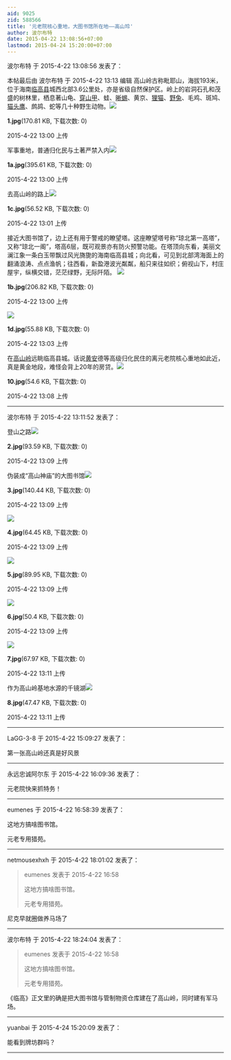 ```yaml
---
aid: 9025
zid: 588566
title: '元老院核心重地，大图书馆所在地——高山玲'
author: 波尔布特
date: 2015-04-22 13:08:56+07:00
lastmod: 2015-04-24 15:20:00+07:00
---
```


波尔布特 于 2015-4-22 13:08:56 发表了：

本帖最后由 波尔布特 于 2015-4-22 13:13 编辑 高山岭古称毗耶山，海拔193米，位于海南[临高县](http://www.baidu.com/s?wd=%E4%B8%B4%E9%AB%98%E5%8E%BF&ie=gbk&tn=SE_hldp00990_u6vqbx10)城西北部3.6公里处，亦是省级自然保护区。岭上的岩洞石孔和茂盛的树林里，栖息著山龟、[穿山甲](http://www.baidu.com/s?wd=%E7%A9%BF%E5%B1%B1%E7%94%B2&ie=gbk&tn=SE_hldp00990_u6vqbx10)、蛙、[晰蜴](http://www.baidu.com/s?wd=%E6%99%B0%E8%9C%B4&ie=gbk&tn=SE_hldp00990_u6vqbx10)、黄京、[狸猫](http://www.baidu.com/s?wd=%E7%8B%B8%E7%8C%AB&ie=gbk&tn=SE_hldp00990_u6vqbx10)、[野兔](http://www.baidu.com/s?wd=%E9%87%8E%E5%85%94&ie=gbk&tn=SE_hldp00990_u6vqbx10)、毛鸡、斑鸠、[猫头鹰](http://www.baidu.com/s?wd=%E7%8C%AB%E5%A4%B4%E9%B9%B0&ie=gbk&tn=SE_hldp00990_u6vqbx10)、鹧鸪、蛇等几十种野生动物。![](https://cdn.jsdelivr.net/gh/lzjluzijie/beichao@main/static/img/130022e8904ia334346gg3.jpg)



**1.jpg**(170.81 KB, 下载次数: 0)



2015-4-22 13:00 上传



军事重地，普通归化民与土著严禁入内![](https://cdn.jsdelivr.net/gh/lzjluzijie/beichao@main/static/img/130024lw52jby5n1n1kf1j.jpg)



**1a.jpg**(395.61 KB, 下载次数: 0)



2015-4-22 13:00 上传



去高山岭的路上![](https://cdn.jsdelivr.net/gh/lzjluzijie/beichao@main/static/img/130144z0mufmols9ufmoxu.jpg)



**1c.jpg**(56.52 KB, 下载次数: 0)



2015-4-22 13:01 上传



接近大图书馆了，边上还有用于警戒的瞭望塔。这座瞭望塔号称“琼北第一高塔”，又称“琼北一阁”，塔高6层，既可观景亦有防火预警功能。在塔顶向东看，美丽文澜江象一条白玉带飘过风光旖旎的海南临高县城；向北看，可见到北部湾海面上的翻涌浪涛、点点渔帆；往西看，新盈港波光粼粼，船只来往如织；俯视山下，村庄屋宇，纵横交错，茫茫绿野，无际阡陌。 ![](https://cdn.jsdelivr.net/gh/lzjluzijie/beichao@main/static/img/130022agjojz1hosy1f2t8.jpg)



**1b.jpg**(206.82 KB, 下载次数: 0)



2015-4-22 13:00 上传



![](https://cdn.jsdelivr.net/gh/lzjluzijie/beichao@main/static/img/130304arzfiif0mow3yrqz.jpg)



**1d.jpg**(55.88 KB, 下载次数: 0)



2015-4-22 13:03 上传



在[高山岭](http://www.baidu.com/s?wd=%E9%AB%98%E5%B1%B1%E5%B2%AD&ie=gbk&tn=SE_hldp00990_u6vqbx10)远眺临高县城。话说[黄安](http://www.baidu.com/s?wd=%E9%BB%84%E5%AE%89&ie=gbk&tn=SE_hldp00990_u6vqbx10)德等高级归化民住的离元老院核心重地如此近，真是黄金地段，难怪会背上20年的房贷。![](https://cdn.jsdelivr.net/gh/lzjluzijie/beichao@main/static/img/130806abyvlv8lk77l1bkb.jpg)



**10.jpg**(54.6 KB, 下载次数: 0)



2015-4-22 13:08 上传

---------

波尔布特 于 2015-4-22 13:11:52 发表了：

登山之路![](https://cdn.jsdelivr.net/gh/lzjluzijie/beichao@main/static/img/130923u5q0pzh5q5524n5p.jpg)



**2.jpg**(93.59 KB, 下载次数: 0)



2015-4-22 13:09 上传



伪装成“高山神庙”的大图书馆![](https://cdn.jsdelivr.net/gh/lzjluzijie/beichao@main/static/img/130924wvovd2cdeeosjuu6.jpg)



**3.jpg**(140.44 KB, 下载次数: 0)



2015-4-22 13:09 上传



![](https://cdn.jsdelivr.net/gh/lzjluzijie/beichao@main/static/img/130924eg08su7lzpcafpf0.jpg)



**4.jpg**(64.45 KB, 下载次数: 0)



2015-4-22 13:09 上传



![](https://cdn.jsdelivr.net/gh/lzjluzijie/beichao@main/static/img/130924che3ejcoj93i9639.jpg)



**5.jpg**(89.95 KB, 下载次数: 0)



2015-4-22 13:09 上传



![](https://cdn.jsdelivr.net/gh/lzjluzijie/beichao@main/static/img/130923sr4r5fpq568go8qp.jpg)



**6.jpg**(50.4 KB, 下载次数: 0)



2015-4-22 13:09 上传



![](https://cdn.jsdelivr.net/gh/lzjluzijie/beichao@main/static/img/131104fx0e9ehcd3deec6e.jpg)



**7.jpg**(67.97 KB, 下载次数: 0)



2015-4-22 13:11 上传



作为高山岭基地水源的千镜湖![](https://cdn.jsdelivr.net/gh/lzjluzijie/beichao@main/static/img/131103zv46ry0nonof94a2.jpg)



**8.jpg**(47.47 KB, 下载次数: 0)



2015-4-22 13:11 上传

---------

LaGG-3-8 于 2015-4-22 15:09:27 发表了：

第一张高山岭还真是好风景

---------

永远忠诚阿尔东 于 2015-4-22 16:09:36 发表了：

元老院快来抓特务！

---------

eumenes 于 2015-4-22 16:58:39 发表了：

这地方搞啥图书馆。

元老专用猎苑。

---------

netmousexhxh 于 2015-4-22 18:01:02 发表了：

> eumenes 发表于 2015-4-22 16:58
> 
> 这地方搞啥图书馆。
> 
> 元老专用猎苑。



尼克早就圈做养马场了

---------

波尔布特 于 2015-4-22 18:24:04 发表了：

> eumenes 发表于 2015-4-22 16:58
> 
> 这地方搞啥图书馆。
> 
> 元老专用猎苑。



《临高》正文里的确是把大图书馆与管制物资仓库建在了高山岭，同时建有军马场。

---------

yuanbai 于 2015-4-24 15:20:09 发表了：

能看到牌坊群吗？

---------

